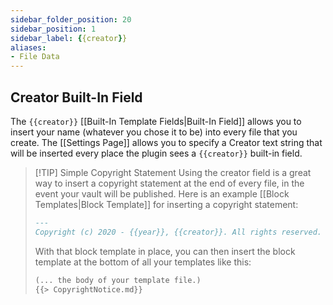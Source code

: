 ```yaml
---
sidebar_folder_position: 20
sidebar_position: 1
sidebar_label: {{creator}}
aliases:
- File Data
---
```

## Creator Built-In Field
The `{{creator}}` [[Built-In Template Fields|Built-In Field]] allows you to insert your name (whatever you chose it to be) into every file that you create. The [[Settings Page]] allows you to specify a Creator text string that will be inserted every place the plugin sees a `{{creator}}` built-in field. 


> [!TIP] Simple Copyright Statement
> Using the creator field is a great way to insert a copyright statement at the end of every file, in the event your vault will be published. Here is an example [[Block Templates|Block Template]] for inserting a copyright statement:
> ```md title="CopyrightNotice.md"
> ---
> Copyright (c) 2020 - {{year}}, {{creator}}. All rights reserved. 
> ```
> 
> With that block template in place, you can then insert the block template at the bottom of all your templates like this:
> ```md title="Sample Template File"
> (... the body of your template file.)
> {{> CopyrightNotice.md}}
> ```
